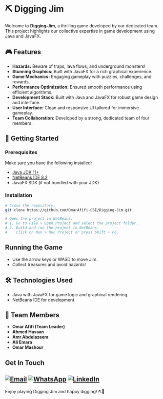 # ⛏️ Digging Jim

Welcome to **Digging Jim**, a thrilling game developed by our dedicated team. This project highlights our collective expertise in game development using Java and JavaFX.

## 🎮 Features
- **Hazards:** Beware of traps, lava flows, and underground monsters!
- **Stunning Graphics:** Built with JavaFX for a rich graphical experience.
- **Game Mechanics:** Engaging gameplay with puzzles, challenges, and rewards.
- **Performance Optimization:** Ensured smooth performance using efficient algorithms.
- **Development Stack:** Built with Java and JavaFX for robust game design and interface.
- **User Interface:** Clean and responsive UI tailored for immersive gameplay.
- **Team Collaboration:** Developed by a strong, dedicated team of four members.

## 🚀 Getting Started

### Prerequisites

Make sure you have the following installed:
- [Java JDK 11+](https://www.oracle.com/java/technologies/javase-jdk11-downloads.html)
- [NetBeans IDE 8.2](https://netbeans-ide.informer.com/download/)
- JavaFX SDK (if not bundled with your JDK)

### Installation

```bash
# Clone the repository:
git clone https://github.com/OmarAfifi-CSE/Digging-Jim.git

# Open the project in NetBeans:
# 1. Go to File > Open Project and select the project folder.
# 2. Build and run the project in NetBeans:
#    Click on Run > Run Project or press Shift + F6.
```
## Running the Game
- Use the arrow keys or WASD to move Jim.
- Collect treasures and avoid hazards!

## 🛠️ Technologies Used
- Java with JavaFX for game logic and graphical rendering.
- NetBeans IDE for development.

## 🤝 Team Members
- **Omar Afifi (Team Leader)**
- **Ahmed Hassan**
- **Amr Abdelazeem**
- **Ali Emara**
- **Omar Mashour**
## Get In Touch

[![Email](https://img.shields.io/badge/-Email-1690DF?logo=gmail&logoColor=white)](mailto:omarafifi.cse@gmail.com)
[![WhatsApp](https://img.shields.io/badge/-WhatsApp-25D366?logo=whatsapp&logoColor=white)](https://wa.me/201154403740)
[![LinkedIn](https://img.shields.io/badge/-LinkedIn-0A66C2?logo=linkedin&logoColor=white)](https://www.linkedin.com/in/omarafifi-cse/)
---
Enjoy playing Digging Jim and happy digging! ⛏️💎

